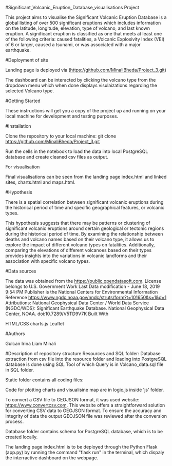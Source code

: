#Significant_Volcanic_Eruption_Database_visualisations Project

This project aims to visualise the Significant Volcanic Eruption Database is a global listing of over 500 significant eruptions which includes information on the latitude, longitude, elevation, type of volcano, and last known eruption. A significant eruption is classified as one that meets at least one of the following criteria: caused fatalities, a Volcanic Explosivity Index (VEI) of 6 or larger, caused a tsunami, or was associated with a major earthquake.


#Deployment of site

Landing page is deployed via (https://github.com/MinaliBheda/Project_3.git)

The dashboard can be interacted by clicking the volcano type from the dropdown menu which when done displays visulaizations regarding the selected Volcano type.

#Getting Started

These instructions will get you a copy of the project up and running on your local machine for development and testing purposes.


#Installation

Clone the repository to your local machine:
git clone https://github.com/MinaliBheda/Project_3.git



Run the cells in the notebook to load the data into local PostgreSQL database and create cleaned csv files as output.

For visualisation

Final visualisations can be seen from the landing page index.html and linked sites, charts.html and maps.html.

#Hypothesis

There is a spatial correlation between significant volcanic eruptions during the historical period of time and specific geographical features, or volcanic types.

This hypothesis suggests that there may be patterns or clustering of significant volcanic eruptions around certain geological or tectonic regions during the historical period of time. By examining the relationship between deaths and volcano names based on their volcano type, it allows us to explore the impact of different volcano types on fatalities. Additionally, comparing the elevations of different volcanoes based on their types provides insights into the variations in volcanic landforms and their association with specific volcano types.

#Data sources

The data was obtained from the https://public.opendatasoft.com. 
License belongs to U.S. Government Work
Last Data modification - June 18, 2019 9:54 PM
Publisher is the National Centers for Environmental Information
Reference https://www.ngdc.noaa.gov/nndc/struts/form?t=101650&s=1&d=1
Attributions: National Geophysical Data Center / World Data Service (NGDC/WDS): Significant Earthquake Database. National Geophysical Data Center, NOAA. doi:10.7289/V5TD9V7K
Built With


HTML/CSS
charts.js
Leaflet

#Authors

Gulcan 
Irina 
Liam 
Minali  

#Description of repository structure
Resources and  SQL folder:
Database extraction from csv file into the resource folder and loading into PostgreSQL database is done using SQL Tool of which Query is in Volcano_data.sql file in SQL folder.

Static folder contains all coding files:

Code for plotting charts and visualisine map are in logic.js inside 'js' folder.

To convert a CSV file to GEOJSON format, it was used  website: https://www.convertcsv.com. This website offers a straightforward solution for converting CSV data to GEOJSON format. To ensure the accuracy and integrity of data the output GEOJSON file was reviewed after the conversion process.

Database folder contains schema for PostgreSQL database, which is to be created locally.

The landing page index.html is to be deployed through the Python Flask (app.py) by running the command "flask run" in the terminal, which dispaly the interractive dashboard on the webpage.  

